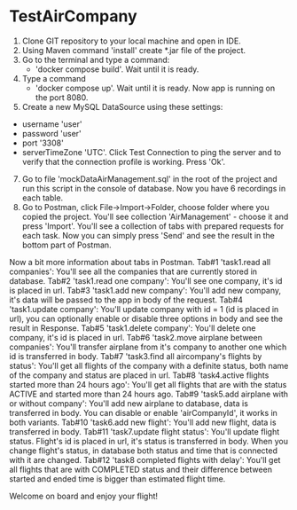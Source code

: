 # TestAirCompany
1. Clone GIT repository to your local machine and open in IDE.
2. Using Maven command 'install' create *.jar file of the project.
3. Go to the terminal and type a command:
    - 'docker compose build'. 
    Wait until it is ready. 
4. Type a command 
    - 'docker compose up'. 
    Wait until it is ready. Now app is running on the port 8080.
5. Create a new MySQL DataSource using these settings: 
  - username 'user'
  - password 'user'
  - port '3308'
  - serverTimeZone 'UTC'. 
  Click Test Connection to ping the server and to verify that the connection profile is working. Press 'Ok'.
7. Go to file 'mockDataAirManagement.sql' in the root of the project and run this script in the console of database. Now you have 6 recordings in each table.
8. Go to Postman, click File->Import->Folder, choose folder where you copied the project. You'll see collection 'AirManagement' - choose it and press 'Import'. You'll see a collection of tabs with prepared requests for each task. Now you can simply press 'Send' and see the result in the bottom part of Postman.

Now a bit more information about tabs in Postman.
Tab#1 'task1.read all companies': You'll see all the companies that are currently stored in database.
Tab#2 'task1.read one company': You'll see one company, it's id is placed in url.
Tab#3 'task1.add new company':  You'll add new company, it's data will be passed to the app in body of the request.
Tab#4 'task1.update company':  You'll update company with id = 1 (id is placed in url), you can optionally enable or disable three options in body and see the result in Response.
Tab#5 'task1.delete company':  You'll delete one company, it's id is placed in url.
Tab#6 'task2.move airplane between companies':  You'll transfer airplane from it's company to another one which id is transferred in body.
Tab#7 'task3.find all aircompany's flights by status':  You'll get all flights of the company with a definite status, both name of the company and status are placed in url.
Tab#8 'task4.active flights started more than 24 hours ago':  You'll get all flights that are with the status ACTIVE and started more than 24 hours ago.
Tab#9 'task5.add airplane with or without company':  You'll add new airplane to database, data is transferred in body. You can disable or enable 'airCompanyId', it works in both variants.
Tab#10 'task6.add new flight':  You'll add new flight, data is transferred in body.
Tab#11 'task7.update flight status':  You'll update flight status. Flight's id is placed in url, it's status is transferred in body. When you change flight's status, in database both status and time that is connected with it are changed.
Tab#12 'task8 completed flights with delay':  You'll get all flights that are with COMPLETED status and their difference between started and ended time is bigger than estimated flight time.

Welcome on board and enjoy your flight!

